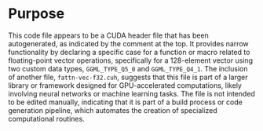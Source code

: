 # Purpose
This code file appears to be a CUDA header file that has been autogenerated, as indicated by the comment at the top. It provides narrow functionality by declaring a specific case for a function or macro related to floating-point vector operations, specifically for a 128-element vector using two custom data types, `GGML_TYPE_Q5_0` and `GGML_TYPE_Q4_1`. The inclusion of another file, `fattn-vec-f32.cuh`, suggests that this file is part of a larger library or framework designed for GPU-accelerated computations, likely involving neural networks or machine learning tasks. The file is not intended to be edited manually, indicating that it is part of a build process or code generation pipeline, which automates the creation of specialized computational routines.
